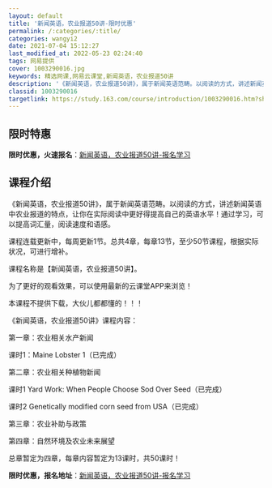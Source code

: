 ```yaml
---
layout: default
title: '新闻英语，农业报道50讲-限时优惠'
permalink: /:categories/:title/
categories: wangyi2
date: 2021-07-04 15:12:27
last_modified_at: 2022-05-23 02:24:40
tags: 网易提供
cover: 1003290016.jpg
keywords: 精选网课,网易云课堂,新闻英语，农业报道50讲
description: '《新闻英语，农业报道50讲》，属于新闻英语范畴。以阅读的方式，讲述新闻英语中农业报道的特点，让你在实际阅读中更好得提高自'
classid: 1003290016
targetlink: https://study.163.com/course/introduction/1003290016.htm?share=1&shareId=1025206652&utm_campaign=share&utm_medium=iphoneShare&utm_source=&utm_u=1025206652
---
```


## 限时特惠

**限时优惠，火速报名**：[新闻英语，农业报道50讲-报名学习](https://study.163.com/course/introduction/1003290016.htm?share=1&shareId=1025206652&utm_campaign=share&utm_medium=iphoneShare&utm_source=&utm_u=1025206652)

## 课程介绍

《新闻英语，农业报道50讲》，属于新闻英语范畴。以阅读的方式，讲述新闻英语中农业报道的特点，让你在实际阅读中更好得提高自己的英语水平！通过学习，可以提高词汇量，阅读速度和语感。

课程连载更新中，每周更新1节。总共4章，每章13节，至少50节课程，根据实际状况，可进行增补。

课程名称是【新闻英语，农业报道50讲】。

为了更好的观看效果，可以使用最新的云课堂APP来浏览！

本课程不提供下载，大伙儿都都懂的！！！

《新闻英语，农业报道50讲》课程内容：

第一章：农业相关水产新闻

课时1：Maine Lobster 1（已完成）

第二章：农业相关种植物新闻

课时1 Yard Work: When People Choose Sod Over Seed（已完成）

课时2 Genetically  modified corn seed from USA（已完成）

第三章：农业补助与政策

第四章：自然环境及农业未来展望

总章暂定为四章，每章内容暂定为13课时，共50课时！

**限时优惠，报名地址**：[新闻英语，农业报道50讲-报名学习](https://study.163.com/course/introduction/1003290016.htm?share=1&shareId=1025206652&utm_campaign=share&utm_medium=iphoneShare&utm_source=&utm_u=1025206652)

